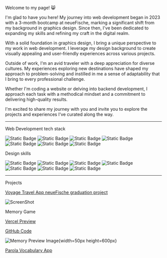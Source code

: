 Welcome to my page! 😸

I'm glad to have you here! My journey into web development began in 2023 with a 3-month bootcamp at neueFische, marking a significant shift from my background in graphics design. Since then, I've been dedicated to expanding my skills and refining my craft in the digital realm.

With a solid foundation in graphics design, I bring a unique perspective to my work in web development. I leverage my design background to create visually appealing and user-friendly experiences across various projects.

Outside of work, I'm an avid traveler with a deep appreciation for diverse cultures. My experiences exploring new destinations have shaped my approach to problem-solving and instilled in me a sense of adaptability that I bring to every professional challenge.

Whether I'm coding a website or delving into backend development, I approach each task with a methodical mindset and a commitment to delivering high-quality results.

I'm excited to share my journey with you and invite you to explore the projects and experiences I've curated along the way.

---

Web Development tech stack

![Static Badge](https://img.shields.io/badge/HTML%20-%20%23E34F26?style=for-the-badge&logo=HTML5&logoColor=white&labelColor=%23E34F26&color=gray)
![Static Badge](https://img.shields.io/badge/CSS%20-%20%231572B6?style=for-the-badge&logo=CSS3&logoColor=white&labelColor=%231572B6&color=gray)
![Static Badge](https://img.shields.io/badge/JavaScript%20-%20%23F7DF1E?style=for-the-badge&logo=JavaScript&logoColor=black&labelColor=%23F7DF1E&color=gray)
![Static Badge](https://img.shields.io/badge/React%20-%20%23DB7093?style=for-the-badge&logo=React&logoColor=%2361DAFB&labelColor=%231b1d38&color=gray)
![Static Badge](https://img.shields.io/badge/Next.js%20-%20%23000000?style=for-the-badge&logo=Next.js&logoColor=white&labelColor=black&color=gray)
![Static Badge](https://img.shields.io/badge/styled_components%20-%20%23DB7093?style=for-the-badge&logo=styled-components&logoColor=white&labelColor=%23DB7093&color=gray)
![Static Badge](https://img.shields.io/badge/Tailwind%20-%20%2306B6D4?style=for-the-badge&logo=Tailwind%20CSS&logoColor=white&labelColor=%2306B6D4&color=gray)

Design skills

![Static Badge](https://img.shields.io/badge/Illustrator%20-%20%23FF9A00?style=for-the-badge&logo=Adobe%20Illustrator&logoColor=%23FF9A00&labelColor=4c0000&color=4c0000)
![Static Badge](https://img.shields.io/badge/InDesign%20-%20%23FF3366?style=for-the-badge&logo=Adobe%20InDesign&logoColor=%23FF3366&labelColor=550124&color=550124)
![Static Badge](https://img.shields.io/badge/LightRoom%20-%20%2331A8FF?style=for-the-badge&logo=Adobe%20LightRoom&logoColor=%2331A8FF&labelColor=00294a&color=00294a)
![Static Badge](https://img.shields.io/badge/Premiere%20-%20%239999FF?style=for-the-badge&logo=Adobe%20Premiere%20Pro&logoColor=%239999FF&labelColor=000066&color=000066)
![Static Badge](https://img.shields.io/badge/After_Effects%20-%20%23bd78eb?style=for-the-badge&logo=Adobe%20After%20Effects&logoColor=%23bd78eb&labelColor=260053&color=260053)
![Static Badge](https://img.shields.io/badge/WordPress%20-%20%2321759B?style=for-the-badge&logo=WordPress&logoColor=white&labelColor=%2321759B)
![Static Badge](https://img.shields.io/badge/Figma%20-%20%23F24E1E?style=for-the-badge&logo=Figma&logoColor=white&labelColor=%23F24E1E)


---

Projects

[Voyage Travel App neueFische graduation project](https://voyage-travel-app.vercel.app/)

![ScreenShot](https://raw.github.com/MiejkeHoltermann/capstone-project/main/public/star.svg)

Memory Game

[Vercel Preview](https://memory-rouge.vercel.app/)

[GitHub Code](https://github.com/MiejkeHoltermann/memory)

![Memory Preview Image](https://raw.github.com/MiejkeHoltermann/memory/main/public/memory_preview.jpg){width=50px height=600px}

[Parola Vocabulary App](www.google.com)










